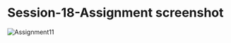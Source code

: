 # Session-18-Assignment screenshot
![Assignment11](https://user-images.githubusercontent.com/105305947/170304795-85aeda8b-0d01-4095-918b-4f32fb98e0e4.png)
